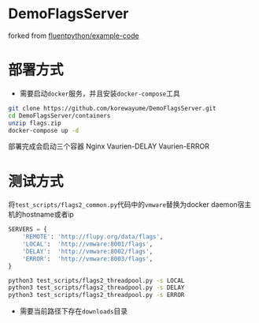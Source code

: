 # DemoFlagsServer
forked from [fluentpython/example-code](https://github.com/fluentpython/example-code/tree/master/17-futures/countries)

# 部署方式
- 需要启动`docker`服务，并且安装`docker-compose`工具

```bash
git clone https://github.com/korewayume/DemoFlagsServer.git
cd DemoFlagsServer/containers
unzip flags.zip
docker-compose up -d

```
部署完成会启动三个容器
Nginx Vaurien-DELAY Vaurien-ERROR

# 测试方式
将`test_scripts/flags2_common.py`代码中的`vmware`替换为docker daemon宿主机的hostname或者ip

```python
SERVERS = {
    'REMOTE': 'http://flupy.org/data/flags',
    'LOCAL':  'http://vmware:8001/flags',
    'DELAY':  'http://vmware:8002/flags',
    'ERROR':  'http://vmware:8003/flags',
}
```

```bash
python3 test_scripts/flags2_threadpool.py -s LOCAL 
python3 test_scripts/flags2_threadpool.py -s DELAY 
python3 test_scripts/flags2_threadpool.py -s ERROR 
```
- 需要当前路径下存在`downloads`目录

